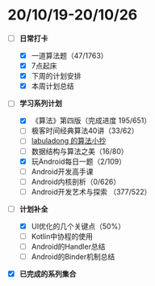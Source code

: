 # 20/10/19-20/10/26

* [ ] **日常打卡**
  * [x] 一道算法题（47/1763）
  * [x] 7点起床
  * [x] 下周的计划安排
  * [x] 本周计划总结
* [ ] **学习系列计划**
  * [x] 《算法》第四版（完成进度 195/651）
  * [ ] 极客时间经典算法40讲（33/62）
  * [ ] [labuladong 的算法小抄](https://labuladong.gitbook.io/algo/)
  * [ ] 数据结构与算法之美（16/80）
  * [x] 玩Android每日一题（2/109）
  * [ ] Android开发高手课 
  * [ ] Android内核剖析（0/626）
  * [ ] Android开发艺术与探索 （377/522）
* [ ] **计划补全**
  * [x] UI优化的几个关键点（50%）
  * [ ] Kotlin中协程的使用
  * [ ] Android的Handler总结
  * [ ] Android的Binder机制总结
* [x] **已完成的系列集合**

